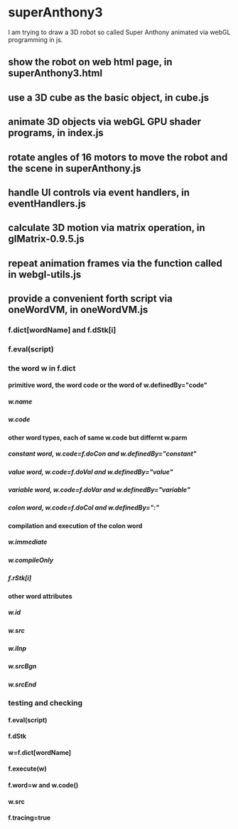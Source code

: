 # superAnthony3

I am trying to draw a 3D robot so called Super Anthony animated via webGL programming in js.

## show the robot on web html page, in superAnthony3.html

## use a 3D cube as the basic object, in cube.js

## animate 3D objects via webGL GPU shader programs, in index.js

## rotate angles of 16 motors to move the robot and the scene in superAnthony.js 

## handle UI controls via event handlers, in eventHandlers.js

## calculate 3D motion via matrix operation, in glMatrix-0.9.5.js

## repeat animation frames via the function called in webgl-utils.js

## provide a convenient forth script via oneWordVM, in oneWordVM.js

### f.dict[wordName] and f.dStk[i]

### f.eval(script)

### the word w in f.dict
#### primitive word, the word code or the word of w.definedBy="code"
##### w.name
##### w.code
#### other word types, each of same w.code but differnt w.parm
##### constant word, w.code=f.doCon and w.definedBy="constant"
##### value word, w.code=f.doVal and w.definedBy="value"
##### variable word, w.code=f.doVar and w.definedBy="variable"
##### colon word, w.code=f.doCol and w.definedBy=":"
#### compilation and execution of the colon word 
##### w.immediate
##### w.compileOnly
##### f.rStk[i]
#### other word attributes
##### w.id
##### w.src
##### w.iInp
##### w.srcBgn
##### w.srcEnd
### testing and checking
#### f.eval(script)
#### f.dStk
#### w=f.dict[wordName]
#### f.execute(w) 
#### f.word=w and w.code()
#### w.src
#### f.tracing=true

